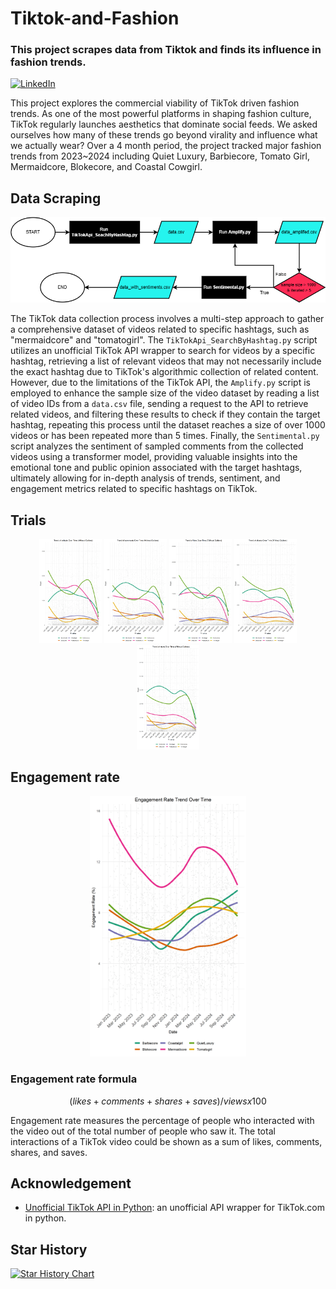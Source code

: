 # Tiktok-and-Fashion

### This project scrapes data from Tiktok and finds its influence in fashion trends.  

[![LinkedIn](https://img.shields.io/badge/LinkedIn-0077B5?style=for-the-badge&logo=linkedin&logoColor=white&style=flat-square)](https://www.linkedin.com/in/yoomin-jung-17a9812b1/)

This project explores the commercial viability of TikTok driven fashion trends. As one of the most powerful platforms in shaping fashion culture, TikTok regularly launches aesthetics that dominate social feeds. We asked ourselves how many of these trends go beyond virality and influence what we actually wear? Over a 4 month period, the project tracked major fashion trends from 2023~2024 including Quiet Luxury, Barbiecore, Tomato Girl, Mermaidcore, Blokecore, and Coastal Cowgirl.

## Data Scraping
<p align="center">
    <img src="./assets/readme/tiktokflowchart.drawio.png" width="750"/>
</p>


The TikTok data collection process involves a multi-step approach to gather a comprehensive dataset of videos related to specific hashtags, such as "mermaidcore" and "tomatogirl". The `TikTokApi_SearchByHashtag.py` script utilizes an unofficial TikTok API wrapper to search for videos by a specific hashtag, retrieving a list of relevant videos that may not necessarily include the exact hashtag due to TikTok's algorithmic collection of related content. However, due to the limitations of the TikTok API, the `Amplify.py` script is employed to enhance the sample size of the video dataset by reading a list of video IDs from a `data.csv` file, sending a request to the API to retrieve related videos, and filtering these results to check if they contain the target hashtag, repeating this process until the dataset reaches a size of over 1000 videos or has been repeated more than 5 times. Finally, the `Sentimental.py` script analyzes the sentiment of sampled comments from the collected videos using a transformer model, providing valuable insights into the emotional tone and public opinion associated with the target hashtags, ultimately allowing for in-depth analysis of trends, sentiment, and engagement metrics related to specific hashtags on TikTok.

## Trials 
<div align="center">
    <img src="./assets/readme/trend_collects_metrics_without_outliers.png" width="100"/>
    <img src="./assets/readme/trend_comments_metrics_without_outliers.png" width="100"/>
    <img src="./assets/readme/trend_likes_metrics_without_outliers.png" width="100"/>
    <img src="./assets/readme/trend_shares_metrics_without_outliers.png" width="100"/>
    <img src="./assets/readme/trend_views_metrics_without_outliers.png" width="100"/>
</div>

## Engagement rate 
<p align="center">
    <img src="./assets/readme/engagement_rate_trend.png" width="250"/>
</p>

### Engagement rate formula

$$(likes + comments + shares + saves) / views x 100 %  $$

Engagement rate measures the percentage of people who interacted with the video out of the total number of people who saw it. The total interactions of a TikTok video could be shown as a sum of likes, comments, shares, and saves. 


## Acknowledgement

* [Unofficial TikTok API in Python](https://github.com/davidteather/TikTok-Api): an unofficial API wrapper for TikTok.com in python. 


## Star History 
[![Star History Chart](https://api.star-history.com/svg?repos=yoomin53/Tiktok-and-Fashion&type=Date)](https://www.star-history.com/#yoomin53/Tiktok-and-Fashion&Date)
